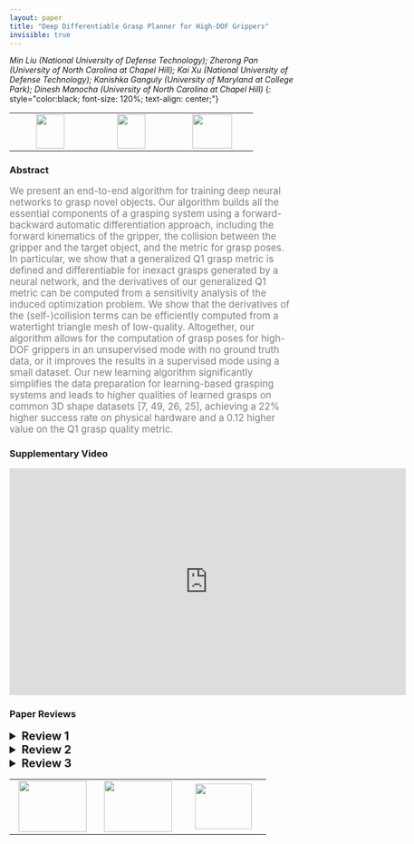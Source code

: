```yaml
---
layout: paper
title: "Deep Differentiable Grasp Planner for High-DOF Grippers"
invisible: true
---
```

*Min Liu (National University of Defense Technology); Zherong Pan (University of North Carolina at Chapel Hill); Kai Xu (National University of Defense Technology); Kanishka Ganguly (University of Maryland at College Park); Dinesh Manocha (University of North Carolina at Chapel Hill)*
{: style="color:black; font-size: 120%; text-align: center;"}

<table width="30%"> <tr>
<td style="width: 20%; text-align: center;"><a href="http://www.roboticsproceedings.org/rss16/p066.pdf"><img src="{{ site.baseurl }}/images/paper_link.png"
width = "50"  height = "60"/> </a> </td>

<td style="width: 20%; text-align: center;"><a href="https://gamma.umd.edu/researchdirections/grasping/differentiable_grasp_planner"><img src="{{ site.baseurl }}/images/website_link.png"
width = "50"  height = "60"/> </a> </td>

<td style="width: 20%; text-align: center;"><a href="nan"><img src="{{ site.baseurl }}/images/pheedloop_link.png"
width = "70"  height = "60"/> </a> </td>

</tr></table>

### Abstract
<html><p style="color:gray; font-size: 120%; text-align: justified;">
We present an end-to-end algorithm for training deep neural networks to grasp novel objects. Our algorithm builds all the essential components of a grasping system using a forward-backward automatic differentiation approach, including the forward kinematics of the gripper, the collision between the gripper and the target object, and the metric for grasp poses. In particular, we show that a generalized Q1 grasp metric is defined and differentiable for inexact grasps generated by a neural network, and the derivatives of our generalized Q1 metric can be computed from a sensitivity analysis of the induced optimization problem. We show that the derivatives of the (self-)collision terms can be efficiently computed from a watertight triangle mesh of low-quality. Altogether, our algorithm allows for the computation of grasp poses for high-DOF grippers in an unsupervised mode with no ground truth data, or it improves the results in a supervised mode using a small dataset. Our new learning algorithm significantly simplifies the data preparation for learning-based grasping systems and leads to higher qualities of learned grasps on common 3D shape datasets [7, 49, 26, 25], achieving a 22% higher success rate on physical hardware and a 0.12 higher value on the Q1 grasp quality metric.
</p></html>

### Supplementary Video
<iframe width="700" height="400" src="https://www.youtube.com/embed/j6QHj3-ClGE " frameborder="0" allow="accelerometer; autoplay; encrypted-media; gyroscope; picture-in-picture" allowfullscreen></iframe>

### Paper Reviews
<details><summary style="font-size:20px;"><b> Review 1</b></summary>
<p style="color:gray; font-size: 120%; text-align: justified;">
Strengths:1) Because it is hard for grasp learning to predict grasping points that are in exact contacts with the target object, the paper proposes a generalized grasping metric with inexact contacts based on the Q1 metric from citation [15]. 2) It is interesting to combine analytical grasp planning and deep learning for multi-fingered grasp planning. This makes it possible for the grasping method to be used for both local optimal grasp planning and grasp deep learning. 3) This paper shows the proposed grasping metric is locally differentiable. It derives the sub-gradient of the generalized Q1 grasping metric in two different ways based on previous work (citation [41] and [13]). 4) It is nice to consider collision avoidance and forward kinematics for the grasp planning, in addition to the grasping metric.5) The paper performs physical experiments for 50 YCB objects to show the proposed method outperforms an existing grasp planning work (citation [26]) in terms of grasp success rate. 6) The paper writing is clear. 7) The supplementary video shows cool real-robot grasping demos, though objects are always placed in roughly the same location on the table. Weaknesses: 1) This paper misses important related work [1] [2] [3] [4] listed below. Multi-fingered grasp planning is formulated as a continuous optimization problem over the learned grasping success function in [1][2]. In particular [1] predates the work cited in this paper claiming to introduce the optimization-based learning approacht o grasping. [3] presents a multi-fingered grasping optimization approach leveraging the learned grasping function and the analytical constraints such as the reconstructed object sign distance field. [4] proposes a grasp learning approach for objects in clutter for parallel jaw grippers. [1]  Qingkai Lu, Mark Van der Merwe, Balakumar Sundaralingam and Tucker Hermans. Multi-Fingered Grasp Planning via Inference in Deep Neural Networks. IEEE Robotics & Automation Magazine (RAM) Special Issue: Deep Learning and Machine Learning in Robotics.[2] Qingkai Lu, Kautilya Chenna, Balakumar Sundaralingam, and Tucker Hermans. Planning Multi-Fingered Grasps as Probabilistic Inference in a Learned Deep Network. International Symposium on Robotics Research (ISRR), 2017.[3] Mark Van der Merwe, Qingkai Lu,  Balakumar Sundaralingam, Martin Matak and Tucker Hermans. Learning Continuous 3D Reconstructions for Geometrically Aware Grasping. IEEE International Conference on Robotics and Automation (ICRA) 2020.[4]  Gualtieri, Marcus, Andreas Ten Pas, Kate Saenko, and Robert Platt. High precision grasp pose detection in dense clutter. In 2016 IEEE/RSJ International Conference on Intelligent Robots and Systems (IROS), pp. 598-605. IEEE, 2016.2) There are at least five hyper parameters in the optimization objective function. 3) Qualitatively, the grasping results are on par with those of GraspIt! (citation [30]), instead of outperforming GraspIt!. 4) Each YCB object is only tested for one trial at roughly the same location for the physical experiments. It would make the results and conclusion more convincing by testing each object for multiple trials at different object poses. 5) The paper does not mention what cameras and how many cameras are used for physical experiments. 6) In the experimental setup section, it says there is an offline testing set. But the paper did not report the offline testing performance (e.g. the loss values) on the testing set. 7) The proposed grasp learning method is limited to predict a single successful grasp for the same object, which might fail due to environment or task constraints. Questions:1) How do you choose the object pose for the physical experiment?2) Are all tested YCB objects unseen from training? 3) The last sentence of Experimental Results section is unclear: “our neural network failed on the 5 objects due to slippage”. Does “neural network” refer to the grasp optimization with learning? Which 5 objects? 4) Is the grasping neural network with ResNet-50 structure trained from scratch? Or is it fine-tuned from certain computer vision models? 
</p> </details>

<details><summary style="font-size:20px;"><b> Review 2</b></summary>
<p style="color:gray; font-size: 120%; text-align: justified;">
The paper ‘Deep Differentiable Grasp Planner for High DoF Grippers’ proposes a network architectures that takes as input a set of depth images of a single object from multiple viewpoints and outputs a grasp pose and finger configuration for the Shadow hand. The main contribution of the paper is in the derivation of the loss function that is a differentiable version of the standard Ferrari/Canny metric Q. Specifically, the authors allow gradients event to flow if there is not yet contact between hand and object. They also handle self-collisions.The authors show that their algorithm can be used as a local grasp optimiser when differentiating the novel loss with respect to the grasp pose and joint configuration. They also show that their algorithm can directly regress to a grasp pose and configuration given depth images. Additionally, the authors demonstrate their approach on a real platform and compare to a prior method.Strength/Contribution:- derivation of fully differentiable Q metric which can be used for — (i) optimising full hand configuration from an initial hand pose as thereby serve as a local grasp planner— (ii) output a grasp pose and joint configuration directly Weaknesses: - Related work: — The reviewed related work is mostly sufficient and mentions important pros and cons of prior approaches. However, the authors completely ignore the fact that many of the reviewed works actually solve much more complex grasping tasks than shown in this paper, especially grasping in clutter with more than just one object on a clean table. Furthermore, the authors also ignore that these works do not require multiple depth images but just one. While it is hard to directly compare these very different approaches, the authors should at least comment on these shortcomings of their approach relative to related work. — Minor:— missing related work for high-DoF hands grasping single objects [a]— missing related work that are not sampling-based but use a fully-convolutional architecture to make pixel-wise predictions for grasping in clutter [b] -> the author do not seem to be aware of this kind of work that also seeks alternatives to sampling-based approaches- Experiments:— because of the aforementioned two assumptions (single object, depth images from multiple viewpoints), it is very hard to see how this work can have impact in comparison to work that is grasping complex objects in complex, cluttered scenes when only provided a depth or RGB image from a single viewpoint. It would have been helpful for comparison to prior work if the authors would have focussed less on the dexterous hand and rather on the differentiation of the Q-metric and how this newly gained loss helps to train superior learned grasp planners. For example, could the authors train a model that outputs a pose for a parallel-yaw gripper in a cluttered scene be better trained with this loss and achieve a higher success rate than a sampling approach like DexNet? As network architecture, the authors could assume something similar to [b] which predicts grasp quality and optimal pose per pixel in a depth image and works in realtime. These would be experiments that would let the reader really access the impact of the work in relation to prior work. Once this is shown, the author could also show the benefits of the approach for a dexterous hand. It is clear that because it is a more brittle hand, it is difficult to control it for grasping in clutter. — the authors make some vague claims about a comparison to a sampling-based method in Section VI.C. It is unclear if the authors use the EigenGrasp planner from [30] or just sample from the mesh surface a set of approach normals and close the fingers. Furthermore, Fig 7 only shows a few solutions of the proposed approach but no comparison to [30]. Therefore the statement that the results are on par is vague. It would have been more useful to compare to other sampling-based approach that also use depth images as input. Also the EigenGrasp Planner (if used) uses a lower-dimensional space for the high DoF. Therefore, a sampling-based approach should not suffer to much in the 2D space of grasp synergies. Other comments:- cite [a,b] appropriately especially in relation to paragraph in related work, page 3, clmn 1- the authors criticise sampling-based approaches for inferring a good grasp, yet they suffer from the problem that an object may be grasped equally well from multiple grasps and they ask their network to only output one. The authors solve this by pre-computing 100 grasps per training object and then use a chamfer-based loss to find representative grasps. They may want to emphasise more in the related work. Furthermore, the way the training data is generated based on this data loss is unclear in the first pert of Section V (specifically, “…. pick which grasp pose is most representable” is unclear.)- in general , the paper is somewhat vague about when depth images are used in the experiments.- Why does fine-tuning the network take so long and so many more episodes than pre-training?- Success Plan seems meaningless as you didn’t take the geometry of the environment into account during training. How would any difference be a meaningful indicator of grasp quality for the two compared approaches? References:[a] Q. Lu, K. Chenna, B. Sundaralingam, and T. Hermans, “Planning Multi-Fingered Grasps as Probabilistic Inference in a Learned Deep Network,”in Int. Symp. on Robotics Research, 2017.[b] Douglas Morrison, Juxi Leitner, Peter Corke. “Closing the Loop for Robotic Grasping: A Real-time, Generative Grasp Synthesis Approach”. RSS 2018.
</p> </details>

<details><summary style="font-size:20px;"><b> Review 3</b></summary>
<p style="color:gray; font-size: 120%; text-align: justified;">
The authors present a grasp metric definition that is fully differentiable, includes forward kinematics and terms to avoid undesired collisions. The function can be applied in the context of an optimization framework as a grasp planner for known geometries or in a learning framework. The experiments show improved performance in simulation and on a robotic platform compared to a prior version [26].Contribution:The contributions are stated  in the introduction. The paper presents a differentiable grasp metric that includes collision terms. It shows how to calculate its derivatives and a method to compute the collision terms without using signed distance fields but only having access to a watertight triangle mesh of the target object.The paper is well written and contributions are clearly stated. The method and results are clearly of interest for the wider community. A few recommended improvements follow:Related Work:The following statement is incorrect: “All the existing grasp quality metrics have discontinuities”. A lot of prior work has used optimization to find grasps using differentiable metrics, e.g.:[30]“Grasping Unknown Objects by Exploiting Complementarity with Robot Hand Geometry” by Kiatos and Malassiotis"Robotic grasping of unmodeled objects using time-of-flight range data and finger torque information” by Maldonado et al.These are just a few examples from the top of my head. I’m convinced a thorough literature research will reveal significantly more examples.“A grasp quality metric is only defined when the gripper and the target object have exact contact” Again, an incorrect statement (see metrics above).Another relevant line of work are those that use learned, e.g.:“Multi-Fingered Grasp Planning via Inference in Deep Neural Networks” by Lu et al. “This is in contrast with prior works [...]” (Sec. III) I think it makes sense to distinguish your approach from other works. But I think it would also help to show works that use the same/similar formulation as you do. Otherwise the reader might be left with the impression that your approach is unique in that regard.Method:Is $m$ (the scalar in matrix $M$, equation (1)) the constant that scales the importance of torques w.r.t. forces? If so, how do you choose it? (often it’s inverse proportional to the extents of the object) And maybe add sentence of what it means (right now you only write “user-provided metric tensor”).Experiments:The grasps all seem to be dominated by fingertip contacts (== precision grasps), without any palm contacts (at least none are visible in the figures or video). I assume this is a side effect of the optimization scheme / a local minima. Is there any idea on how power grasps could be favored?I can’t find any comparable numbers from [30]. Instead you write: “We have compared the (standard) Q_1 metric of our method and that generated using sampling-based grasp planner [30] in Figure 7. The results show that the qualities of our grasp poses are on par with those of [30].”  How is this shown? The Fig. 7 shows a few examples and they have nothing to do with [30]. Would it be possible to add the results of [30] to Table II?“Our depth cameras are calibrated beforehand to make the camera pose exactly same as the poses used for training.” This sounds non-trivial. How can this exactly be replicated?Please add percentages for successes in Table II.Video:How is success measured in the real-world robot trials? I’m asking because in the video the banana is clearly slipping out of the hand but the video cuts to the next object (i assume this was counted as a success?).Language / TyposThe paper is well written and easy to follow, two small typos:P. 7: “our planner provides locally optimal and”P. 7: “that generated using sampling-based grasp planner”
</p> </details>

<table width="100%"><tr><td style="width: 30%; text-align: center;"><a href="{{ site.baseurl }}/program/papers/65"> <img src="{{ site.baseurl }}/images/previous_icon.png" width = "120"  height = "90"/> </a> </td>

<td style="width: 30%; text-align: center;"><a href="{{ site.baseurl }}/program/papers"> <img src="{{ site.baseurl }}/images/overview_icon.png" width = "120"  height = "90"/> </a> </td> 

<td style="width: 30%; text-align: center;"><a href="{{ site.baseurl }}/program/papers/67"> <img src="{{ site.baseurl }}/images/next_icon.png" width = "100"  height = "80"/> </a> </td> 

</tr></table>

